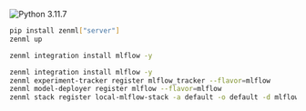 ![Python 3.11.7](https://img.shields.io/badge/python-3.11.7-blue.svg)

```bash
pip install zenml["server"]
zenml up
```


```bash
zenml integration install mlflow -y
``` 



```bash
zenml integration install mlflow -y
zenml experiment-tracker register mlflow_tracker --flavor=mlflow
zenml model-deployer register mlflow --flavor=mlflow
zenml stack register local-mlflow-stack -a default -o default -d mlflow -e mlflow_tracker --set
```
